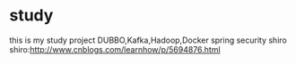 # study
this is my study project
DUBBO,Kafka,Hadoop,Docker
spring security shiro
shiro:http://www.cnblogs.com/learnhow/p/5694876.html